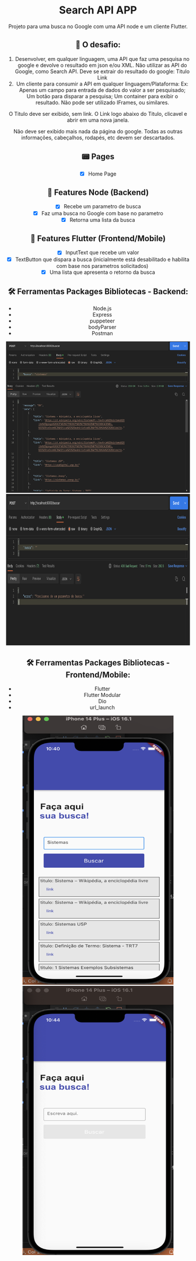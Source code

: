 <div align="center">
<h1 >Search API APP </h1>

<p>Projeto para uma busca no Google com uma API node e um cliente Flutter.</p>

## 📖 O desafio:

1. Desenvolver, em qualquer linguagem, uma API que faz uma pesquisa no google e devolve o resultado em json e/ou XML.
Não utilizar as API do Google, como Search API.
Deve se extrair do resultado do google:
    Titulo
    Link
2. Um cliente para consumir a API em qualquer linguagem/Plataforma:
Ex:
    Apenas um campo para entrada de dados do valor a ser pesquisado;
    Um botão para disparar a pesquisa;
    Um container para exibir o resultado.
Não pode ser utilizado IFrames, ou similares.

O Titulo deve ser exibido, sem link.
O Link logo abaixo do Titulo, clicavel e abrir em uma nova janela.

Não deve ser exibido mais nada da página do google. Todas as outras informações, cabeçalhos, rodapés, etc devem ser descartados.


## 📟 Pages

- [x] Home Page

## 🧩 Features Node (Backend)

- [x] Recebe um parametro de busca
- [x] Faz uma busca no Google com base no parametro
- [x] Retorna uma lista da busca 

## 🧩 Features Flutter (Frontend/Mobile)

- [x] InputText que recebe um valor
- [x] TextButton que dispara a busca (inicialmente está desabilitado e habilita com base nos parametros solicitados)
- [x] Uma lista que apresenta o retorno da busca

## 🛠 Ferramentas Packages Bibliotecas - Backend:

- <a>Node.js</a>
- <a>Express</a>
- <a>puppeteer</a>
- <a>bodyParser</a>
- <a>Postman</a>

<p align="center">
  <img src="images\back1.png" width="736 " height="414" title="Postman1">
  <img src="images\back2.png" width="736 " height="414" title="Postman2">
</p>


## 🛠 Ferramentas Packages Bibliotecas - Frontend/Mobile:

- <a>Flutter</a>
- <a>Flutter Modular</a>
- <a>Dio</a>
- <a>url_launch</a>

<p align="center">
  <img src="images\front1.png" width="414" height="736" title="Postman1">
  <img src="images\front2.png" width="414" height="736" title="Postman2">
</p>

